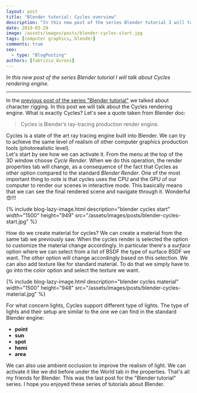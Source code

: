 ```yaml
---
layout: post
title: "Blender tutorial: Cycles overview"
description: "In this new post of the series Blender tutorial I will talk about Cycles."
date: 2019-03-29
image: /assets/images/posts/blender-cycles-start.jpg
tags: [computer graphics, blender]
comments: true
seo:
  - type: "BlogPosting"
authors: [fabrizio_duroni] 
---
```

 
*In this new post of the series Blender tutorial I will talk about Cycles rendering engine.*

---

In the [previous post of the series "Blender tutorial"](/2019/03/28/blender-tutorial-14-armatures-character-rigging.html) we talked about character rigging. In this post we will talk about the Cycles rendering engine. What is exactly Cycles?
Let's see a quote taken from Blender doc:

> Cycles is Blender’s ray-tracing production render engine.

Cycles is a state of the art ray tracing engine built into Blender. We can try to achieve the same level of realism 
of other computer graphics production tools (photorealistic level).  
Let's start by see how we can activate it. From the menu at the top of the 3D window choose *Cycle Render*. When we 
do this operation, the render properties tab will change, as a consequence of the fact that Cycles as other option 
compared to the standard *Blender Render*. One of the most important thing to note is that cycles uses the CPU and 
the GPU of our computer to render our scenes in interactive mode. This basically means that we can see the final 
rendered scene and navigate through it. Wonderful :heart_eyes:!!!

{% include blog-lazy-image.html description="blender cycles start" width="1500" height="949" src="/assets/images/posts/blender-cycles-start.jpg" %}

How do we create material for cycles? We can create a material from the same tab we previously saw. When the cycles 
render is selected the option to customize the material change accordingly. In particular there's a *surface* option 
where we can select from a list of BSDF the type of surface BSDF we want. The other option will change accordingly 
based on this selection. We can also add texture like for standard material. To do that we simply have to go into the
 color option and select the texture we want.

{% include blog-lazy-image.html description="blender cycles material" width="1500" height="948" src="/assets/images/posts/blender-cycles-material.jpg" %}

For what concern lights, Cycles support different type of lights. The type of lights and their setup are similar to the
 one we can find in the standard Blender engine:

* **point**
* **sun**
* **spot**
* **hemi**
* **area**

We can also use ambient occlusion to improve the realism of light. We can activate it like we did before under the 
World tab in the properties. 
That's all my friends for Blender. This was the last post for the "Blender tutorial" series. I hope you enjoyed these series of tutorials about Blender.
